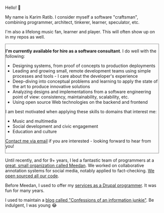 Hello! :wave:

My name is Karim Ratib. I consider myself a software "craftsman", combining programmer, architect, tinkerer, learner, speculator, etc.

I'm also a lifelong music fan, learner and player. This will often show up on in my repos as well.

<div style="border: 1px solid grey;">

<b>I'm currently available for hire as a software consultant</b>. I do well with the following:
- Designing systems, from proof of concepts to production deployments
- Leading and growing small, remote development teams using simple processes and tools - I care about the developer's experience
- Deep-diving into conceptual problems and learning to apply the state of the art to produce innovative solutions
- Analyzing designs and implementations from a software engineering point of view: consistency, maintainability, scalability, etc.  
- Using open source Web technologies on the backend and frontend

I am best motivated when applying these skills to domains that interest me:
- Music and multimedia
- Social development and civic engagement
- Education and culture

[Contact me via email](mailto:karim.ratib@gmail.com) if you are interested - looking forward to hear from you!

</div>

Until recently, and for 9+ years, I led a fantastic team of programmers at a [great, small organization called Meedan](https://meedan.com). We worked on collaborative annotation systems for social media, notably applied to fact-checking. [We open sourced all our code](https://github.com/meedan).

Before Meedan, I used to offer my [services as a Drupal programmer](http://thereisamoduleforthat.com). It was fun for many years.

I used to maintain a [blog called "Confessions of an information junkie"](http://infojunkie.karimratib.me). Be indulgent, I was young :joy:
